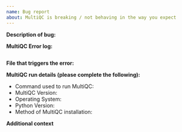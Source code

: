```yaml
---
name: Bug report
about: MultiQC is breaking / not behaving in the way you expect
---
```


**Description of bug:**
<!-- A clear and concise description of what the bug is. -->

**MultiQC Error log:**
<!--
Please paste your MultiQC log within the triple backticks below for code formatting
(use a blank line before and after your log)
-->

```

```

**File that triggers the error:**
<!-- Please drag and drop (and upload to the GitHub issue) an input file that I can use to replicate the error. -->

**MultiQC run details (please complete the following):**
* Command used to run MultiQC: <!-- [eg. `multiqc .`] -->
* MultiQC Version: <!-- [eg. MultiQC v1.1] -->
* Operating System: <!-- [eg. macOS Sierra 10.12.5] -->
* Python Version: <!-- [eg. Python 3.8.4] -->
* Method of MultiQC installation: <!-- [eg. pip, conda, manual] -->

**Additional context**
<!-- Add any other context about the problem here. -->
